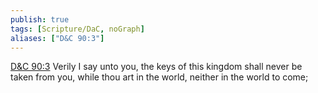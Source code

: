 ```yaml
---
publish: true
tags: [Scripture/DaC, noGraph]
aliases: ["D&C 90:3"]
---
```

[D&C 90:3](https://churchofjesuschrist.org/study/scriptures/dc-testament/dc/90?lang=eng&id=p3#p3) Verily I say unto you, the keys of this kingdom shall never be taken from you, while thou art in the world, neither in the world to come;
